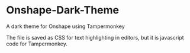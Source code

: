 # Onshape-Dark-Theme
A dark theme for Onshape using Tampermonkey

The file is saved as CSS for text highlighting in editors, but it is javascript code for Tampermonkey.
